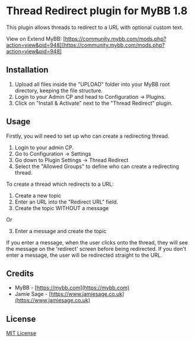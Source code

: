 # Thread Redirect plugin for MyBB 1.8

This plugin allows threads to redirect to a URL with optional custom text.

View on Extend MyBB: [https://community.mybb.com/mods.php?action=view&pid=948](https://community.mybb.com/mods.php?action=view&pid=948)

## Installation

1. Upload all files inside the "UPLOAD" folder into your MyBB root directory, keeping the file structure.
2. Login to your Admin CP and head to Configuration -> Plugins.
3. Click on "Install & Activate" next to the "Thread Redirect" plugin.

## Usage

Firstly, you will need to set up who can create a redirecting thread.

1. Login to your admin CP.
2. Go to Configuration -> Settings
3. Go down to Plugin Settings -> Thread Redirect
4. Select the "Allowed Groups" to define who can create a redirecting thread.

To create a thread which redirects to a URL:
1. Create a new topic
2. Enter an URL into the "Redirect URL" field.
3. Create the topic WITHOUT a message

Or

3. Enter a message and create the topic

If you enter a message, when the user clicks onto the thread, they will see the message on the 'redirect' screen before being redirected. If you don't enter a message, the user will be redirected straight to the URL.

## Credits

- MyBB - [https://mybb.com](https://mybb.com)
- Jamie Sage - [https://www.jamiesage.co.uk](https://www.jamiesage.co.uk)

## License

[MIT License](https://github.com/jamiesage123/Thread-Redirect/blob/master/LICENSE)
